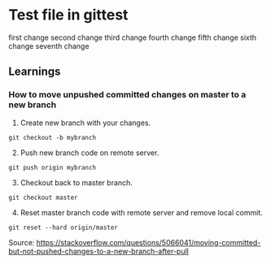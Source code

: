 # Test file in gittest

first change
second change
third change
fourth change
fifth change
sixth change
seventh change

## Learnings

### How to move unpushed committed changes on master to a new branch

1) Create new branch with your changes.

`git checkout -b mybranch`

2) Push new branch code on remote server.

`git push origin mybranch`

3) Checkout back to master branch.

`git checkout master`

4) Reset master branch code with remote server and remove local commit.

`git reset --hard origin/master`

Source: https://stackoverflow.com/questions/5066041/moving-committed-but-not-pushed-changes-to-a-new-branch-after-pull


